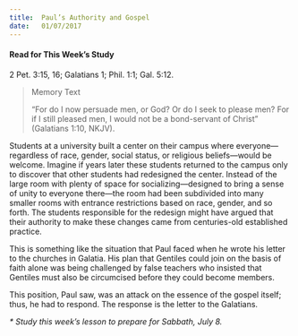 ```yaml
---
title:  Paul’s Authority and Gospel
date:   01/07/2017
---
```


#### Read for This Week’s Study
2 Pet. 3:15, 16; Galatians 1; Phil. 1:1; Gal. 5:12.

> <p>Memory Text</p>
> “For do I now persuade men, or God? Or do I seek to please men? For if I still pleased men, I would not be a bond-servant of Christ” (Galatians 1:10, NKJV).

Students at a university built a center on their campus where everyone—regardless of race, gender, social status, or religious beliefs—would be welcome. Imagine if years later these students returned to the campus only to discover that other students had redesigned the center. Instead of the large room with plenty of space for socializing—designed to bring a sense of unity to everyone there—the room had been subdivided into many smaller rooms with entrance restrictions based on race, gender, and so forth. The students responsible for the redesign might have argued that their authority to make these changes came from centuries-old established practice.

This is something like the situation that Paul faced when he wrote his letter to the churches in Galatia. His plan that Gentiles could join on the basis of faith alone was being challenged by false teachers who insisted that Gentiles must also be circumcised before they could become members.

This position, Paul saw, was an attack on the essence of the gospel itself; thus, he had to respond. The response is the letter to the Galatians.

_* Study this week’s lesson to prepare for Sabbath, July 8._
